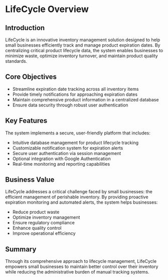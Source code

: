 # LifeCycle Overview

## Introduction
LifeCycle is an innovative inventory management solution designed to help small businesses efficiently track and manage product expiration dates. By centralizing critical product lifecycle data, the system enables businesses to minimize waste, optimize inventory turnover, and maintain product quality standards.

## Core Objectives
* Streamline expiration date tracking across all inventory items
* Provide timely notifications for approaching expiration dates
* Maintain comprehensive product information in a centralized database
* Ensure data security through robust user authentication

## Key Features
The system implements a secure, user-friendly platform that includes:

* Intuitive database management for product lifecycle tracking
* Customizable notification system for expiration alerts
* Secure user authentication via session management
* Optional integration with Google Authentication
* Real-time monitoring and reporting capabilities

## Business Value
LifeCycle addresses a critical challenge faced by small businesses: the efficient management of perishable inventory. By providing proactive expiration monitoring and automated alerts, the system helps businesses:

* Reduce product waste
* Optimize inventory management
* Ensure regulatory compliance
* Enhance quality control
* Improve operational efficiency

## Summary
Through its comprehensive approach to lifecycle management, LifeCycle empowers small businesses to maintain better control over their inventory while reducing the administrative burden of manual tracking systems.
